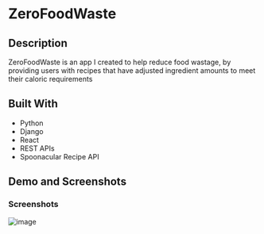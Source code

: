 # ZeroFoodWaste

## Description
ZeroFoodWaste is an app I created to help reduce food wastage, by providing users with recipes that have adjusted ingredient amounts to meet their caloric requirements 

## Built With 
- Python 
- Django
- React 
- REST APIs
- Spoonacular Recipe API

## Demo and Screenshots

### Screenshots 
![image](https://user-images.githubusercontent.com/73492549/205198158-5b7c4d9e-6749-428e-b58c-2f0e4dcc13ed.png)


